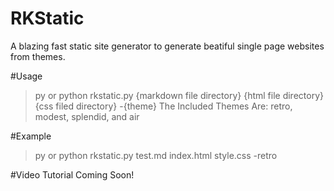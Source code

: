 # RKStatic
A blazing fast static site generator to generate beatiful single page websites from themes.

#Usage
> py or python rkstatic.py {markdown file directory} {html file directory} {css filed directory} -{theme}
> The Included Themes Are: retro, modest, splendid, and air

#Example
> py or python rkstatic.py test.md index.html style.css -retro

#Video Tutorial
Coming Soon!

